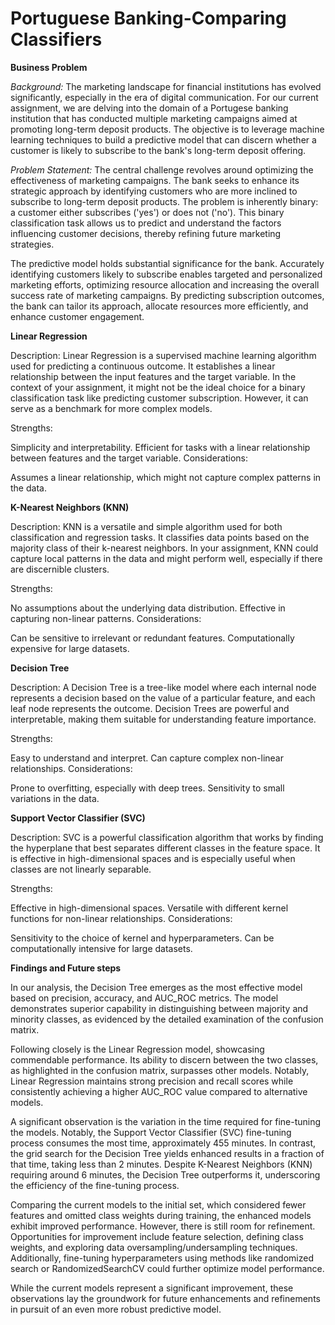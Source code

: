# Portuguese Banking-Comparing Classifiers

**Business Problem**

_Background:_
The marketing landscape for financial institutions has evolved significantly, especially in the era of digital communication. For our current assignment, we are delving into the domain of a Portugese banking institution that has conducted multiple marketing campaigns aimed at promoting long-term deposit products. The objective is to leverage machine learning techniques to build a predictive model that can discern whether a customer is likely to subscribe to the bank's long-term deposit offering.

_Problem Statement:_
The central challenge revolves around optimizing the effectiveness of marketing campaigns. The bank seeks to enhance its strategic approach by identifying customers who are more inclined to subscribe to long-term deposit products. The problem is inherently binary: a customer either subscribes ('yes') or does not ('no'). This binary classification task allows us to predict and understand the factors influencing customer decisions, thereby refining future marketing strategies.

The predictive model holds substantial significance for the bank. Accurately identifying customers likely to subscribe enables targeted and personalized marketing efforts, optimizing resource allocation and increasing the overall success rate of marketing campaigns. By predicting subscription outcomes, the bank can tailor its approach, allocate resources more efficiently, and enhance customer engagement.


**Linear Regression**

Description:
Linear Regression is a supervised machine learning algorithm used for predicting a continuous outcome. It establishes a linear relationship between the input features and the target variable. In the context of your assignment, it might not be the ideal choice for a binary classification task like predicting customer subscription. However, it can serve as a benchmark for more complex models.

Strengths:

Simplicity and interpretability.
Efficient for tasks with a linear relationship between features and the target variable.
Considerations:

Assumes a linear relationship, which might not capture complex patterns in the data.

**K-Nearest Neighbors (KNN)**

Description:
KNN is a versatile and simple algorithm used for both classification and regression tasks. It classifies data points based on the majority class of their k-nearest neighbors. In your assignment, KNN could capture local patterns in the data and might perform well, especially if there are discernible clusters.

Strengths:

No assumptions about the underlying data distribution.
Effective in capturing non-linear patterns.
Considerations:

Can be sensitive to irrelevant or redundant features.
Computationally expensive for large datasets.

**Decision Tree**

Description:
A Decision Tree is a tree-like model where each internal node represents a decision based on the value of a particular feature, and each leaf node represents the outcome. Decision Trees are powerful and interpretable, making them suitable for understanding feature importance.

Strengths:

Easy to understand and interpret.
Can capture complex non-linear relationships.
Considerations:

Prone to overfitting, especially with deep trees.
Sensitivity to small variations in the data.


**Support Vector Classifier (SVC)**

Description:
SVC is a powerful classification algorithm that works by finding the hyperplane that best separates different classes in the feature space. It is effective in high-dimensional spaces and is especially useful when classes are not linearly separable.

Strengths:

Effective in high-dimensional spaces.
Versatile with different kernel functions for non-linear relationships.
Considerations:

Sensitivity to the choice of kernel and hyperparameters.
Can be computationally intensive for large datasets.

**Findings and Future steps**

In our analysis, the Decision Tree emerges as the most effective model based on precision, accuracy, and AUC_ROC metrics. The model demonstrates superior capability in distinguishing between majority and minority classes, as evidenced by the detailed examination of the confusion matrix.

Following closely is the Linear Regression model, showcasing commendable performance. Its ability to discern between the two classes, as highlighted in the confusion matrix, surpasses other models. Notably, Linear Regression maintains strong precision and recall scores while consistently achieving a higher AUC_ROC value compared to alternative models.

A significant observation is the variation in the time required for fine-tuning the models. Notably, the Support Vector Classifier (SVC) fine-tuning process consumes the most time, approximately 455 minutes. In contrast, the grid search for the Decision Tree yields enhanced results in a fraction of that time, taking less than 2 minutes. Despite K-Nearest Neighbors (KNN) requiring around 6 minutes, the Decision Tree outperforms it, underscoring the efficiency of the fine-tuning process.

Comparing the current models to the initial set, which considered fewer features and omitted class weights during training, the enhanced models exhibit improved performance. However, there is still room for refinement. Opportunities for improvement include feature selection, defining class weights, and exploring data oversampling/undersampling techniques. Additionally, fine-tuning hyperparameters using methods like randomized search or RandomizedSearchCV could further optimize model performance.

While the current models represent a significant improvement, these observations lay the groundwork for future enhancements and refinements in pursuit of an even more robust predictive model.
